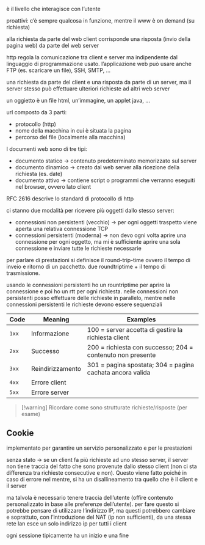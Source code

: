 è il livello  che interagisce con l’utente

proattivi: c’è sempre qualcosa in funzione, mentre il www è on demand (su richiesta)

alla richiesta da parte del web client corrisponde una risposta (invio della pagina web) da parte del web server

http regola la comunicazione tra client e server ma indipendente dal linguaggio di programmazione usato. l’applicazione web può usare anche FTP (es. scaricare un file), SSH, SMTP, …

una richiesta da parte del client e una risposta da parte di un server, ma il server stesso può effettuare ulteriori richieste ad altri web server

un oggietto è un file html, un’immagine, un applet java, …

url composto da 3 parti:
- protocollo (http)
- nome della macchina in cui è situata la pagina
- percorso del file (localmente alla macchina) 

I documenti web sono di tre tipi:
- documento statico → contenuto predeterminato memorizzato sul server
- documento dinamico → creato dal web server alla ricezione della richiesta (es. date)
- documento attivo → contiene script o programmi che verranno eseguiti nel browser, ovvero lato client

RFC 2616 descrive lo standard di protocollo di http

ci stanno due modalità per ricevere più oggetti dallo stesso server:
- connessioni non persistenti (vecchio) → per ogni oggetti traspetto viene aperta una relativa connessione TCP
- connessioni persistenti (moderna) → non devo ogni volta aprire una connessione per ogni oggetto, ma mi è sufficiente aprire una sola connessione e inviare tutte le richieste necessarie

per parlare di prestazioni si definisce il round-trip-time ovvero il tempo di inveio e ritorno di un pacchetto. due roundtriptime + il tempo di trasmissione.

usando le connessioni persistenti ho un rountriptime per aprire la connessione e poi ho un rtt per ogni richiesta. nelle connessioni non persistenti posso effettuare delle richieste in parallelo, mentre nelle connessioni persistenti le richieste devono essere sequenziali


| Code  | Meaning          | Examples                                                   |
| ----- | ---------------- | ---------------------------------------------------------- |
| `1xx` | Informazione     | 100 = server accetta di gestire la richiesta client        |
| `2xx` | Successo         | 200 = richiesta con successo; 204 = contenuto non presente |
| `3xx` | Reindirizzamento | 301 = pagina spostata; 304 = pagina cachata ancora valida  |
| `4xx` | Errore client    |                                                            |
| `5xx` | Errore server    |                                                            |

>[!warning] Ricordare come sono strutturate richieste/risposte (per esame)

## Cookie
implementato per garantire un servizio personalizzato e per le prestazioni

senza stato → se un client fa più richieste ad uno stesso server, il server non tiene traccia del fatto che sono provenute dallo stesso client (non ci sta differenza tra richieste consecutive e non). Questo viene fatto poiché in caso di errore nel mentre, si ha un disallineamento tra quello che è il client e il server

ma talvola è necessario tenere traccia dell’utente (offire contenuto personalizzato in base alle preferenze dell’utente). per fare questo si potrebbe pensare di utilizzare l’indirizzo IP, ma questi potrebbero cambiare e soprattuto, con l’introduzione del NAT (ip non sufficienti), da una stessa rete lan esce un solo indirizzo ip per tutti i client

ogni sessione tipicamente ha un inizio e una fine
